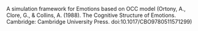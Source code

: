 A simulation framework for Emotions based on OCC model (Ortony, A., Clore, G., & Collins, A. (1988). The Cognitive Structure of Emotions. Cambridge: Cambridge University Press. doi:10.1017/CBO9780511571299)
